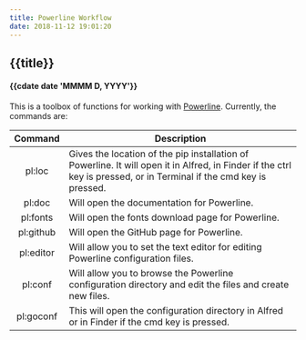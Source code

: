 ```yaml
---
title: Powerline Workflow
date: 2018-11-12 19:01:20
---
```

## {{title}}
#### {{cdate date 'MMMM D, YYYY'}}


This is a toolbox of functions for working with [Powerline](https://github.com/Lokaltog/powerline). Currently, the commands are:

| Command   | Description                                                                                                                                                         |
| :-------: | ------------------------------------------------------------------------------------------------------------------------------------------------------------------- |
|  pl:loc   | Gives the location of the pip installation of Powerline. It will open it in Alfred, in Finder if the ctrl key is pressed, or in Terminal if the cmd key is pressed. |
|  pl:doc   | Will open the documentation for Powerline.                                                                                                                          |
| pl:fonts  | Will open the fonts download page for Powerline.                                                                                                                    |
| pl:github | Will open the GitHub page for Powerline.                                                                                                                            |
| pl:editor | Will allow you to set the text editor for editing Powerline configuration files.                                                                                    |
|  pl:conf  | Will allow you to browse the Powerline configuration directory and edit the files and create new files.                                                             |
| pl:goconf | This will open the configuration directory in Alfred or in Finder if the cmd key is pressed.                                                                        |


